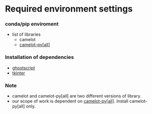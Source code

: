 # Required environment settings
### conda/pip enviroment
- list of libraries 
  - camelot
  - [camelot-py[all]](https://camelot-py.readthedocs.io/en/master/)

### Installation of dependencies
- [ghostscript](https://camelot-py.readthedocs.io/en/master/user/install-deps.html)
- [tkinter](https://camelot-py.readthedocs.io/en/master/user/install-deps.html)

### Note
- camelot and camelot-py[all] are two different versions of library. 
- our scope of work is dependent on [camelot-py[all]](https://camelot-py.readthedocs.io/en/master/). Install camelot-py[all] only.